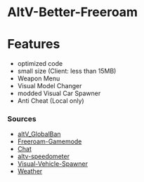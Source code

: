 # AltV-Better-Freeroam

# Features
- optimized code
- small size (Client: less than 15MB)
- Weapon Menu
- Visual Model Changer
- modded Visual Car Spawner
- Anti Cheat (Local only)

### Sources
- [altV_GlobalBan](https://github.com/VnX-SolidSnake/altV_GlobalBan)
- [Freeroam-Gamemode](https://github.com/altV-Resources-by-Neta/Freeroam-Gamemode)
- [Chat](https://github.com/jovanivanovic/altv-os-chat)
- [altv-speedometer](https://github.com/Blackbandit1804/altV-speedometer)
- [Visual-Vehicle-Spawner](https://github.com/dusieq95/Visual-Vehicle-Spawner)
- [Weather](https://github.com/MateqB/altv-os-weather-time-sync)
